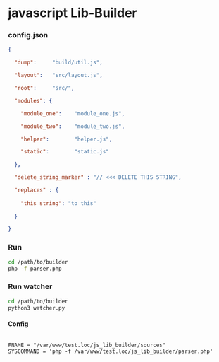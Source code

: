 # javascript Lib-Builder


### config.json
```json
{

  "dump":     "build/util.js",

  "layout":   "src/layout.js",

  "root":     "src/",

  "modules": {

    "module_one":    "module_one.js",

    "module_two":    "module_two.js",

    "helper":        "helper.js",

    "static":        "static.js"

  },

  "delete_string_marker" : "// <<< DELETE THIS STRING",

  "replaces" : {
  
    "this string": "to this"
    
  }

}

```


### Run 
```bash
cd /path/to/builder
php -f parser.php
```



### Run watcher
```bash
cd /path/to/builder
python3 watcher.py 
```

#### Config
```python3

FNAME = "/var/www/test.loc/js_lib_builder/sources"
SYSCOMMAND = 'php -f /var/www/test.loc/js_lib_builder/parser.php'

```


